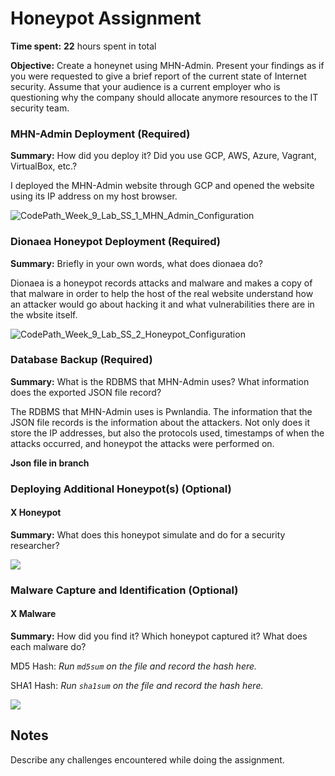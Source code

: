 # Honeypot Assignment

**Time spent:** **22** hours spent in total

**Objective:** Create a honeynet using MHN-Admin. Present your findings as if you were requested to give a brief report of the current state of Internet security. Assume that your audience is a current employer who is questioning why the company should allocate anymore resources to the IT security team.

### MHN-Admin Deployment (Required)

**Summary:** How did you deploy it? Did you use GCP, AWS, Azure, Vagrant, VirtualBox, etc.?

I deployed the MHN-Admin website through GCP and opened the website using its IP address on my host browser.

![CodePath_Week_9_Lab_SS_1_MHN_Admin_Configuration](https://user-images.githubusercontent.com/111651054/201005079-44797e2f-8211-4cbd-bfc5-938e65b4673a.gif)

### Dionaea Honeypot Deployment (Required)

**Summary:** Briefly in your own words, what does dionaea do?

Dionaea is a honeypot records attacks and malware and makes a copy of that malware in order to help the host of the real website understand how an attacker would go about hacking it and what vulnerabilities there are in the wbsite itself.

![CodePath_Week_9_Lab_SS_2_Honeypot_Configuration](https://user-images.githubusercontent.com/111651054/201005101-3bfbaa5a-857e-4cd2-9740-b089c8d6511e.gif)

### Database Backup (Required) 

**Summary:** What is the RDBMS that MHN-Admin uses? What information does the exported JSON file record?

The RDBMS that MHN-Admin uses is Pwnlandia. The information that the JSON file records is the information about the attackers. Not only does it store the IP addresses, but also the protocols used, timestamps of when the attacks occurred, and honeypot the attacks were performed on.

**Json file in branch**

### Deploying Additional Honeypot(s) (Optional)

#### X Honeypot

**Summary:** What does this honeypot simulate and do for a security researcher?

<img src="x-honeypot.gif">

### Malware Capture and Identification (Optional)

#### X Malware

**Summary:** How did you find it? Which honeypot captured it? What does each malware do?

MD5 Hash: *Run `md5sum` on the file and record the hash here.*

SHA1 Hash: *Run `sha1sum` on the file and record the hash here.*

<img src="x-malware.gif">

## Notes

Describe any challenges encountered while doing the assignment.
